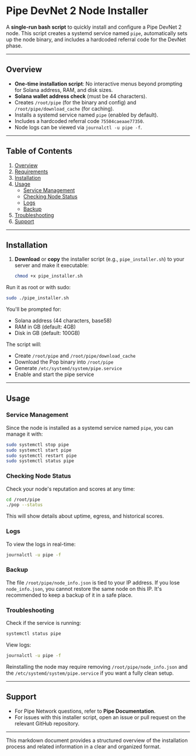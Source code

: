

# Pipe DevNet 2 Node Installer

A **single-run bash script** to quickly install and configure a Pipe DevNet 2 node. This script creates a systemd service named `pipe`, automatically sets up the node binary, and includes a hardcoded referral code for the DevNet phase.

---

## Overview
- **One-time installation script**: No interactive menus beyond prompting for Solana address, RAM, and disk sizes.
- **Solana wallet address check** (must be 44 characters).
- Creates `/root/pipe` (for the binary and config) and `/root/pipe/download_cache` (for caching).
- Installs a systemd service named `pipe` (enabled by default).
- Includes a hardcoded referral code `75504caeaae77350`.
- Node logs can be viewed via `journalctl -u pipe -f`.

---

## Table of Contents
1. [Overview](#overview)
2. [Requirements](#requirements)
3. [Installation](#installation)
4. [Usage](#usage)
   - [Service Management](#service-management)
   - [Checking Node Status](#checking-node-status)
   - [Logs](#logs)
   - [Backup](#backup)
5. [Troubleshooting](#troubleshooting)
6. [Support](#support)

---

## Installation

1. **Download** or **copy** the installer script (e.g., `pipe_installer.sh`) to your server and make it executable:
   ```bash
   chmod +x pipe_installer.sh
   ```
   
Run it as root or with sudo:
```bash
sudo ./pipe_installer.sh
```

You'll be prompted for:
- Solana address (44 characters, base58)
- RAM in GB (default: 4GB)
- Disk in GB (default: 100GB)

The script will:
- Create `/root/pipe` and `/root/pipe/download_cache`
- Download the Pop binary into `/root/pipe`
- Generate `/etc/systemd/system/pipe.service`
- Enable and start the pipe service

---

## Usage

### Service Management
Since the node is installed as a systemd service named `pipe`, you can manage it with:
```bash
sudo systemctl stop pipe
sudo systemctl start pipe
sudo systemctl restart pipe
sudo systemctl status pipe
```

### Checking Node Status
Check your node's reputation and scores at any time:
```bash
cd /root/pipe
./pop --status
```
This will show details about uptime, egress, and historical scores.

### Logs
To view the logs in real-time:
```bash
journalctl -u pipe -f
```

### Backup
The file `/root/pipe/node_info.json` is tied to your IP address. If you lose `node_info.json`, you cannot restore the same node on this IP. It's recommended to keep a backup of it in a safe place.

### Troubleshooting
Check if the service is running:
```bash
systemctl status pipe
```

View logs:
```bash
journalctl -u pipe -f
```

Reinstalling the node may require removing `/root/pipe/node_info.json` and the `/etc/systemd/system/pipe.service` if you want a fully clean setup.

---

## Support
- For Pipe Network questions, refer to **Pipe Documentation**.
- For issues with this installer script, open an issue or pull request on the relevant GitHub repository.

--- 

This markdown document provides a structured overview of the installation process and related information in a clear and organized format.
